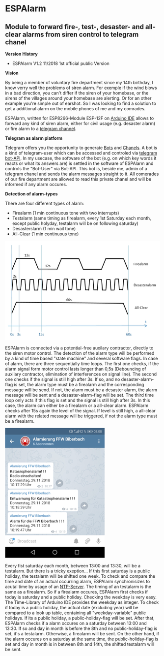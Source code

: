 # ESPAlarm
## Module to forward fire-, test-, desaster- and all-clear alarms from siren control to telegram chanel

**Version History**

- ESPAlarm V1.2  11/2018  1st official public Version

**Vision**

By being a member of voluntary fire department since my 14th birthday, I know verry well the problems of siren alarm. For exemple if the wind blows in a bad direction, you can't differ if the siren of your homebase, or the sirens of the villages around your homebase are alerting. Or for an other example you're simple out of earshot.
So I was looking to find a solution to get a additional alarm on the mobile phones of me and my comrades.

ESPAlarm, written for ESP8266-Module ESP-12F on [Arduino IDE](https://www.arduino.cc/en/Main/Software) allows to forward any kind of siren alarm, either for civil usage (e.g. desaster alarm) or fire alarm to a [telegram channel](https://telegram.org/).


**Telegram as alarm platform**

Telegram offers you the opportunity to generate [Bots](https://core.telegram.org/bots/faq) and [Chanels](https://telegram.org/faq_channels).
A bot is a kind of telegram-user which can be accessed and controled via [telegram bot-API](https://core.telegram.org/bots). In my usecase, the software of the bot (e.g. on which key words it reacts or what its answers are) is settled in the software of ESPAlarm and controls the "Bot-User" via Bot-API. This bot is, beside me, admin of a telegram chanel and sends the alarm messages straight to it. All comerades of our fire department are allowed to read this private chanel and will be informed if any alarm occures.


**Detection of alarm-types**

There are four different types of alarm:
- Firealarm (1 min continuous tone with two interrupts)
- Testalarm (same timing as firealarm, every 1st Saturday each month, except public holyday, testalarm will be on following saturday)
- Desasterslarm (1 min wail tone)
- All-Clear (1 min continuous tone)

![Siren timing](/images/siren_timing.jpg)

ESPAlarm is connected via a potential-free auxilary contractor, directly to the siren motor control. The detection of the alarm type will be performed by a kind of time based "state machine" and several software flags. In case of alarm, there are three sequentially time loops. The first one checks, if the alarm signal form motor control lasts longer than 0,5s (Debouncing of auxilary contractor, elimination of interferences on signal line). The second one checks if the signal is still high after 3s. If so, and no desaster-alarm-flag is set, the alarm type must be a firealarm and the corresponding message will be send. If not, the alarm must be a desaster alarm, the alarm message will be sent and a desaster-alarm-flag will be set. The third time loop only acts if this flag is set and the signal is still high after 3s. In this case, the alarm can either be a firealarm or a all-clear alarm. ESPAlarm checks after 15s again the level of the signal. If level is still high, a all-clear alarm with the related message will be triggered, if not the alarm type must be a firealarm.

![Telegram Chanel](/images/channel.jpg)

Every fist saturday each month, between 13:00 and 13:30, will be a testalarm. But there is a tricky exeption... If this first saturday is a public holiday, the testalarm will be shifted one week. To check and compare the time and date of an actual occurring alarm, ESPAlarm synchronisizes to acutal time by usage of an [NTP-Server](https://www.pool.ntp.org/zone/@). The timing of an testalarm is the same as a firealarm.
So if a firealarm occures, ESPAlarm first checks if today is saturday and a public holiday. Checking the weekday is very easy. The Time-Library of Arduino IDE provides the weekday as integer. To check if today is a public holiday, the actual date (excluding year) will be compared to a look up table, containing all "weekday-variable" public holidays. If its a public holiday, a public-holiday-flag will be set.
After that, ESPAlarm checks if a alarm occures on a saturday between 13:00 and 13:30. If so and day in month is before the 8th and no public-holiday-flag is set, it's a testalarm. Otherwise, a firealarm will be sent.
On the other hand, if the alarm occures on a saturday at the same time, the public-holiday-flag is set and day in month is in between 8th and 14th, the shifted testalarm will be sent.
